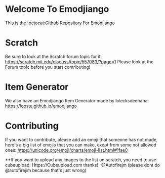 # Welcome To Emodjiango
This is the :octocat:Github Repository For Emodijango
# Scratch
Be sure to look at the Scratch forum topic for it: https://scratch.mit.edu/discuss/topic/557083/?page=1
Please look at the Forum topic before you start contributing!
# Item Generator
We also have an Emodjiango Item Generator made by lolecksdeehaha: https://lopste.github.io/emodjiango
# Contributing
If you want to contribute, please add an emoji that someone has not made, here's a big list of emojis that you can make, exept from some not allowed ones: https://unicode.org/emoji/charts/emoji-list.html#1fae0

**If you want to upload any images to the list on scratch, you need to use cubeupload: Https://Cubeupload.com
thanks! -@Autofirejm (please dont do @autofirejim because that's just wrong)
